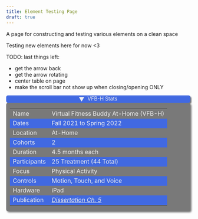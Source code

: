 ```yaml
---
title: Element Testing Page
draft: true
---
```


<!-- //TODO: add sliding up/down animation for tables
// a solution: https://nerdy.dev/open-and-close-transitions-for-the-details-element -->

<style>
.stats-container2 {
    width: flex;
    justify-content: center;
}

details.stats-table {
    max-width: 500px;
    overflow: hidden; /* Keep this line to prevent an odd blue outline around the element in Safari. */
    background: light-dark(royalblue,#3e5d7b);
    box-shadow: 3px 3px 3px #797979;
    border-radius: 5px;
    flex-basis: 52%;
    position: relative;
    width: flex;
    justify-content: center;
}

.stats-table-summary {
    display: flex;
    color: light-dark(#efefef,lavender);
    justify-content: center;
}

.stats-table-summary::-webkit-details-marker {
    display: none;
}

.stats-table-summary:hover {
    cursor: pointer;
}

.stats-table-summary::before {
    content: "►";
    font-size: 1rem;
    display: flex;
    align-items: center;
    margin-right: 0.5rem;
    transition: rotate 200ms 400ms ease-out;
}

div.stats-table-content {
    box-sizing: border-box;
    max-width: 500px;
    max-height: 0;
    overflow: hidden;
    padding: 0 10px;
    transition: max-height 400ms ease-out, border 0ms 400ms linear;
    background-color: #797979;
    box-shadow: 3px 3px 4px #797979;
    border-radius: 5px;
    display: flex;
    width: flex;
    justify-content: center;
}

div.stats-table-content tr:nth-of-type(even) {
    background-color: light-dark(royalblue,#3e5d7b);
}

div.stats-table-content td {
    color: light-dark(#efefef,lavender);
}

div.stats-table-content a {
    color: light-dark(#efefef,lavender);
    text-decoration: underline;
    font-style: italic;
}

details.stats-table[open] + div.stats-table-content {
    max-height: 800px; /* Set a max-height value enough to show all the content */
    transition: max-height 400ms ease-out, border 0ms linear;
}

details.stats-table[open] summary.stats-table-summary::before {
    rotate: 90deg;
    transition: rotate 200ms ease-out;
}
</style>

A page for constructing and testing various elements on a clean space

Testing new elements here for now <3

TODO: last things left: 
- get the arrow back 
- get the arrow rotating 
- center table on page
- make the scroll bar not show up when closing/opening ONLY

<div class=stats-container2>
    <details open class="stats-table">
        <summary class="stats-table-summary" role="term" aria-details="pure-css">
           VFB-H Stats
        </summary>
    </details>
    <div role="definition" id="pure-css" class="stats-table-content"> <!-- VFB-H Stats Table -->
        <table>
            <tbody>
                <tr>
                    <td>Name</td>
                    <td>Virtual Fitness Buddy At-&NoBreak;Home (VFB-&NoBreak;H)</td>
                </tr>
                <tr>
                    <td>Dates</td>
                    <td>Fall&nbsp;2021 to Spring&nbsp;2022</td>
                </tr>
                <tr>
                    <td>Location</td>
                    <td>At-Home</td>
                </tr>
                <tr>
                    <td>Cohorts</td>
                    <td>2</td>
                </tr>
                <tr>
                    <td>Duration</td>
                    <td>4.5 months each</td>
                </tr>
                <tr>
                    <td>Participants</td>
                    <td>25&nbsp;Treatment (44&nbsp;Total)</td>
                </tr>
                <tr>
                    <td>Focus</td>
                    <td>Physical Activity</td>
                </tr>
                <tr>
                    <td>Controls</td>
                    <td>Motion, Touch, and Voice </td>
                </tr>
                <tr>
                    <td>Hardware</td>
                    <td>iPad</td>
                </tr>
                <tr>
                    <td>Publication</td>
                    <td><a href="https://esploro.libs.uga.edu/esploro/outputs/doctoral/Design-and-Field-Implementation-of-Virtual/9949618127102959">Dissertation Ch.&nbsp;5</a></td>
                </tr>
            </tbody>
        </table>
    </div> <!-- End VFB-H Stats Table -->
</div>
